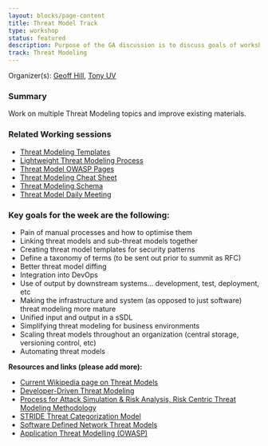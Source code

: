 ```yaml
---
layout: blocks/page-content
title: Threat Model Track
type: workshop
status: featured
description: Purpose of the GA discussion is to discuss goals of workshops and overarching mission behind the Threat Modeling working sessions for the week.  First day will be a longer session and daily session will simply be an hour before break out sessions begin. Key goals for the week are the following
track: Threat Modeling
---
```


Organizer(s): [Geoff Hill](../../Participants/Geoff-Hill.md), [Tony UV](../../Participants/Tony-UV.md)

### Summary

Work on multiple Threat Modeling topics and improve existing materials.

### Related Working sessions

* [Threat Modeling Templates](Threat-Modeling-Templates.html)
* [Lightweight Threat Modeling Process](Lightweight-Threat-Modeling-Process.html)
* [Threat Model OWASP Pages](Threat-Model-Owasp-Pages.html)
* [Threat Modeling Cheat Sheet](Threat-Modeling-Cheat-Sheet.html)
* [Threat Modeling Schema](Threat-Modeling-Schema.html)
* [Threat Model Daily Meeting](Threat-Model-Daily-Meeting.html)





### Key goals for the week are the following:

- Pain of manual processes and how to optimise them
- Linking threat models and sub-threat models together
- Creating threat model templates for security patterns
- Define a taxonomy of terms (to be sent out prior to summit as RFC)
- Better threat model diffing
- Integration into DevOps
- Use of output by downstream systems... development, test, deployment, etc
- Making the infrastructure and system (as opposed to just software) threat modeling more mature
- Unified input and output in a sSDL
- Simplifying threat modeling for business environments
- Scaling threat models throughout an organization (central storage, versioning control, etc)
- Automating threat models


**Resources and links (please add more):**

- [Current Wikipedia page on Threat Models](https://en.wikipedia.org/wiki/Threat_model)
- [Developer-Driven Threat Modeling](https://www.infoq.com/articles/developer-driven-threat-modeling)
- [Process for Attack Simulation & Risk Analysis, Risk Centric Threat Modeling Methodology](https://versprite.com/PASTA-abstract.pdf)
- [STRIDE Threat Categorization Model](https://msdn.microsoft.com/en-us/library/ee823878(v=cs.20).aspx)
- [Software Defined Network Threat Models](https://msdn.microsoft.com/en-us/library/ee823878(v=cs.20).aspx)
- [Application Threat Modelling (OWASP)](https://www.owasp.org/index.php/Application_Threat_Modeling)
